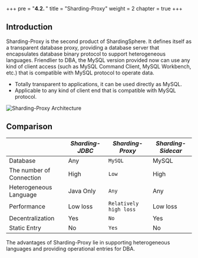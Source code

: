 +++
pre = "<b>4.2. </b>"
title = "Sharding-Proxy"
weight = 2
chapter = true
+++

## Introduction

Sharding-Proxy is the second product of ShardingSphere. It defines itself as a transparent database proxy, providing a database server that encapsulates database binary protocol to support heterogeneous languages. Friendlier to DBA, the MySQL version provided now can use any kind of client access (such as MySQL Command Client, MySQL Workbench, etc.) that is compatible with MySQL protocol to operate data.

- Totally transparent to applications, it can be used directly as MySQL.
- Applicable to any kind of client end that is compatible with MySQL protocol.

![Sharding-Proxy Architecture](https://shardingsphere.apache.org/document/current/img/sharding-proxy-brief_v2.png)

## Comparison

|                          | *Sharding-JDBC* | *Sharding-Proxy*       | *Sharding-Sidecar* |
| ------------------------ | --------------- | ---------------------- | ------------------ |
| Database                 | Any             | `MySQL`                | MySQL              |
| The number of Connection | High            | `Low`                  | High               |
| Heterogeneous Language   | Java Only       | `Any`                  | Any                |
| Performance              | Low loss        | `Relatively high loss` | Low loss           |
| Decentralization         | Yes             | `No`                   | Yes                |
| Static Entry             | No              | `Yes`                  | No                 |

The advantages of Sharding-Proxy lie in supporting heterogeneous languages and providing operational entries for DBA.